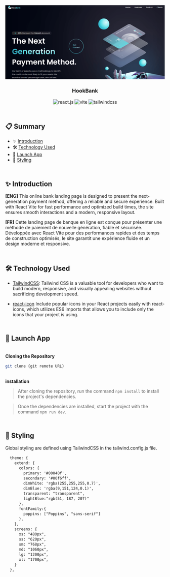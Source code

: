 <div align="center">
  <a href="https://bank-modern-cm.netlify.app/" target="_blanck"><img src="./src/assets/hookbank-min.png" alt="HookBank"></a>
  <h3 align="center">HookBank</h3>
  <div align="center">
    <img src="https://img.shields.io/badge/-React_JS-black?style=for-the-badge&logoColor=white&logo=react&color=61DAFB" alt="react.js" />
    <img src="https://img.shields.io/badge/-Vite-black?style=for-the-badge&logoColor=white&logo=vite&color=646CFF" alt="vite" />
    <img src="https://img.shields.io/badge/-Tailwind_CSS-black?style=for-the-badge&logoColor=white&logo=tailwindcss&color=06B6D4" alt="tailwindcss" />
  </div>
</div>

## <br /> 📋 <a name="table">Summary</a>

- ✨ [Introduction](#introduction)
- 🛠 [Technology Used](#tech-stack)
- 🚀 [Launch App](#launch-app)
- 🎨 [Styling](#style)

## <br /> <a name="introduction">✨ Introduction</a>

**[ENG]** This online bank landing page is designed to present the next-generation payment method, offering a reliable and secure experience. Built with React Vite for fast performance and optimized build times, the site ensures smooth interactions and a modern, responsive layout.

**[FR]** Cette landing page de banque en ligne est conçue pour présenter une méthode de paiement de nouvelle génération, fiable et sécurisée. Développée avec React Vite pour des performances rapides et des temps de construction optimisés, le site garantit une expérience fluide et un design moderne et responsive.

## <br /> <a name="tech-stack">🛠 Technology Used</a>

- [TailwindCSS](https://tailwindcss.com/docs/installation): Tailwind CSS is a valuable tool for developers who want to build modern, responsive, and visually appealing websites without sacrificing development speed.


- [react-icon](https://www.npmjs.com/package/react-icons)
Include popular icons in your React projects easily with react-icons, which utilizes ES6 imports that allows you to include only the icons that your project is using.
  
## <br /> <a name="launch-app">🚀 Launch App</a>

<br/>**Cloning the Repository**

```bash
git clone {git remote URL}
```

<br/>**installation**

> After cloning the repository, run the command `npm install` to install the project's dependencies.

> Once the dependencies are installed, start the project with the command `npm run dev`.

## <br /> <a name="launch-app">🚀 Styling</a>

Global styling are defined using TailwindCSS in the tailwind.config.js file.

```
  theme: {
    extend: {
      colors: {
        primary: '#00040f',
        secondary: '#00f6ff',
        dimWhite: 'rgba(255,255,255,0.7)',
        dimBlue: 'rgba(9,151,124,0.1)',
        transparent: "transparent",
        lightBlue:"rgb(51, 187, 207)"
      },
      fontFamily:{
        poppins: ["Poppins", "sans-serif"]
      },
    },
    screens: {
      xs: "480px",
      ss: "620px",
      sm: "768px",
      md: "1060px",
      lg: "1200px",
      xl: "1700px",
    }
  },
```

